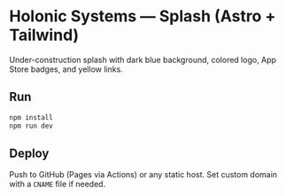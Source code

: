 # Holonic Systems — Splash (Astro + Tailwind)

Under-construction splash with dark blue background, colored logo, App Store badges, and yellow links.

## Run
```bash
npm install
npm run dev
```

## Deploy
Push to GitHub (Pages via Actions) or any static host. Set custom domain with a `CNAME` file if needed.
